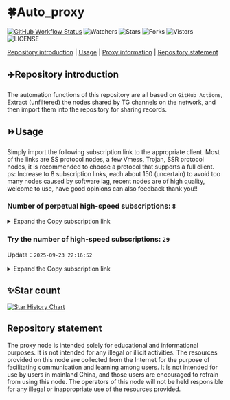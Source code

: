 # 🍀Auto_proxy
[![GitHub Workflow Status](https://img.shields.io/github/actions/workflow/status/PangTouY00/Auto_proxy/main.yml?branch=main)](https://github.com/PangTouY00/Auto_proxy/actions/workflows/main.yml?branch=main) 
![Watchers](https://img.shields.io/github/watchers/w1770946466/Auto_proxy) ![Stars](https://img.shields.io/github/stars/PangTouY00/Auto_proxy) ![Forks](https://img.shields.io/github/forks/w1770946466/Auto_proxy) ![Vistors](https://visitor-badge.laobi.icu/badge?page_id=PangTouY00.Auto_proxy) ![LICENSE](https://img.shields.io/badge/license-CC%20BY--SA%204.0-green.svg)

[Repository introduction](https://github.com/PangTouY00/Auto_proxy#Repositoryintroduction) | [Usage](https://github.com/PangTouY00/Auto_proxy#Usage) | [Proxy information](https://github.com/PangTouY00/Auto_proxy#Proxyinformation) | [Repository statement](https://github.com/PangTouY00/Auto_proxy#Repositorystatement)

## ✈️Repository introduction
The automation functions of this repository are all based on `GitHub Actions`,
Extract (unfiltered) the nodes shared by TG channels on the network, and then import them into the repository for sharing records.

## ⏩Usage
Simply import the following subscription link to the appropriate client. Most of the links are SS protocol nodes, a few Vmess, Trojan, SSR protocol nodes, it is recommended to choose a protocol that supports a full client.
ps: Increase to 8 subscription links, each about 150 (uncertain) to avoid too many nodes caused by software lag, recent nodes are of high quality, welcome to use, have good opinions can also feedback thank you!!

### Number of perpetual high-speed subscriptions: `8`

<details>
  <summary>Expand the Copy subscription link</summary>

  
- [Multiprotocol Base64 encoding](https://raw.githubusercontent.com/PangTouY00/Auto_proxy/main/Long_term_subscription1)
`https://raw.githubusercontent.com/PangTouY00/Auto_proxy/main/Long_term_subscription_num`
`Total number of merge nodes: 262`

- [Multiprotocol Base64 encoding](https://raw.githubusercontent.com/PangTouY00/Auto_proxy/main/Long_term_subscription1)
`https://raw.githubusercontent.com/PangTouY00/Auto_proxy/main/Long_term_subscription1`
`Total number of merge nodes: 33`

- [Multiprotocol Base64 encoding](https://raw.githubusercontent.com/PangTouY00/Auto_proxy/main/Long_term_subscription2)
`https://raw.githubusercontent.com/PangTouY00/Auto_proxy/main/Long_term_subscription2`
`Total number of merge nodes: 33`

- [Multiprotocol Base64 encoding](https://raw.githubusercontent.com/PangTouY00/Auto_proxy/main/Long_term_subscription3)
`https://raw.githubusercontent.com/PangTouY00/Auto_proxy/main/Long_term_subscription3`
`Total number of merge nodes: 33`

- [Multiprotocol Base64 encoding](https://raw.githubusercontent.com/PangTouY00/Auto_proxy/main/Long_term_subscription4)
`https://raw.githubusercontent.com/PangTouY00/Auto_proxy/main/Long_term_subscription4`
`Total number of merge nodes: 33`

- [Multiprotocol Base64 encoding](https://raw.githubusercontent.comPangTouY00/Auto_proxy/main/Long_term_subscription5)
`https://raw.githubusercontent.com/PangTouY00/Auto_proxy/main/Long_term_subscription5`
`Total number of merge nodes: 33`

- [Multiprotocol Base64 encoding](https://raw.githubusercontent.com/PangTouY00/Auto_proxy/main/Long_term_subscription6)
`https://raw.githubusercontent.com/PangTouY00/Auto_proxy/main/Long_term_subscription6`
`Total number of merge nodes: 33`

- [Multiprotocol Base64 encoding](https://raw.githubusercontent.com/PangTouY00/Auto_proxy/main/Long_term_subscription7)
`https://raw.githubusercontent.com/PangTouY00/Auto_proxy/main/Long_term_subscription7`
`Total number of merge nodes: 33`

- [Multiprotocol Base64 encoding](https://raw.githubusercontent.com/PangTouY00/Auto_proxy/main/Long_term_subscription8)
`https://raw.githubusercontent.com/PangTouY00/Auto_proxy/main/Long_term_subscription8`
`Total number of merge nodes: 31`

- [Clash subscription](https://raw.githubusercontent.com/PangTouY00/Auto_proxy/main/Long_term_subscription2.yaml)
`https://raw.githubusercontent.com/PangTouY00/Auto_proxy/main/Long_term_subscription1.yaml`


- [Clash subscription](https://raw.githubusercontent.com/PangTouY00/Auto_proxy/main/Long_term_subscription2.yaml)
`https://raw.githubusercontent.com/PangTouY00/Auto_proxy/main/Long_term_subscription2.yaml`


- [Clash subscription](https://raw.githubusercontent.com/PangTouY00/Auto_proxy/main/Long_term_subscription3.yaml)
`https://raw.githubusercontent.com/PangTouY00/Auto_proxy/main/Long_term_subscription3.yaml`
  
</details>

### Try the number of high-speed subscriptions: `29`
Updata：`2025-09-23 22:16:52`


<details>
  <summary>Expand the Copy subscription link</summary>  







































































































































































































































































































































































































































































































































































































































































































































































































































































































































































































































































































































































































































































































































































































































































































































































































































































































































































































































































































































































































































































































































































































































































































































































































































































































































































































































































































































































































































































































































































































































































































































































































































































































































































































































































































































































































































































































































































































































































































































































































































































































































































































































































































































































































































































































































































































































































































































































































































































































































































































































































































































































































































































































































































































































































































































































































































































































































































































































































































































































































































































































































































































































































































































































































































































































































































































































































































































































































































































































































































































































































































































































































































































































































































































































































































































































































































































































































































































































































































































































































































































































































































































































































































































































































































































































































































































































































































































































































































































































































































































































































































































































































































































































































































































































































































































































































































































































































































































































































































































































































































































































































































































































































































































































































































































































































































































































































































































































































































































































































































































































































































































































































































































































































































































































































































































































































































































































































































































































































































































































































































































































































































































































































































































































































































































































































































































































































































































































































































































































































































































































































































































































































































































































































































































































































































































































































































































































































































































































































































































































































































































































































































































































































































































































































































































































































































































































































































































































































































































































































































































































































































































































































































































































































































































































































































































































































































































































































































































































































































































































































































































































































































































































































































































































































































































































































































































































































































































































































































































































































































































































































































































































































































































































































































































































































































































































































































































































































































































































































































































































































































































































































































































































































































































































































































































































































































































































































































































































































































































































































































































































































































































































































































































































































































































































































































































































































































































































































































































































































































































































































































































































































































































































































































































































































































































































































































































































































































































































































































































































































































































































































































































































































































































































































































































































































































































































































































































































































































































































































































































































































































































































































































































































































































































































































































































































































































































































































































































































































































































































































































































































































































































































































































































































































































































































































































































































































































































































































































































































































































































































































































































































































































































































































































































































































>Trial subscription：
`https://www.huojian2.xyz/api/v1/client/subscribe?token=f2629eb08d442d6b2efee106426a2c6f`




>Trial subscription：
`https://nekocloud.qzz.io/api/v1/client/subscribe?token=d2a0b8d86df94c3d535ebcd7278e0c8c`




>Trial subscription：
`https://multiserver.multiserveradelshoop.com/api/v1/client/subscribe?token=232e3f73009cc31107df3d1f325fe1a6`




>Trial subscription：
`http://tinnyrick8888.com/api/v1/client/subscribe?token=7ade310bcd6d8e33a738e3795adbc61e`




>Trial subscription：
`https://kingfisher.top/api/v1/client/subscribe?token=3277fc17354546dcbac18a4346426297`




>Trial subscription：
`https://gw-8gdesscrja.1010520.click/api/v1/client/subscribe?token=1fc34b34518b6c950ed28b2014e516fa`




>Trial subscription：
`https://ylccloud.top/api/v1/client/subscribe?token=27502cf49ac163f04bbee6af5504fa22`




>Trial subscription：
`https://linlujs.cloud/api/v1/client/subscribe?token=171c94f97833257dc461b2ccc8817a0a`




>Trial subscription：
`https://www.eeevpn.com/api/v1/client/subscribe?token=ef3e2862601f9474088888fb9185e43e`




>Trial subscription：
`https://gw-zubknq2tly.1010520.click/api/v1/client/subscribe?token=d5369e3165f5691d9558b9e985f69bb0`




>Trial subscription：
`https://dl.vfkum.website/api/v1/client/subscribe?token=0b9faf58b2ece7661549ea390aa8ba3c`




>Trial subscription：
`https://yywhale.com/api/v1/client/subscribe?token=6213226a732a4c0f8b346bf249157cea`




>Trial subscription：
`https://ld88.nxxbbf.com/api/v1/client/subscribe?token=dd417b54bc706dad4c14095bc692e62e`




>Trial subscription：
`https://cfvpn.com/api/v1/client/subscribe?token=66443141c4c21ec173aa22e4a3b48526`




>Trial subscription：
`https://nekocloud.xx.kg/api/v1/client/subscribe?token=28c367e29b42349d037130afa4da655d`




>Trial subscription：
`https://qingyun.zybs.eu.org/api/v1/client/subscribe?token=e3bb84f7a851f4384743d26c628e963b`




>Trial subscription：
`https://fs.v2rayse.com/share/20250923/gws6tanuzx.txt`




>Trial subscription：
`https://gw-tokwyrfy9u.1010520.click/api/v1/client/subscribe?token=356f671f55639a001e550a9634903a42`




>Trial subscription：
`https://www.camael.top/api/v1/client/subscribe?token=15cca4dae092f70af29222416eb03b66`




>Trial subscription：
`https://guanwang.1010520.click/api/v1/client/subscribe?token=43307241bc4d1a5f2614ef6f918725bc`




>Trial subscription：
`https://sy-4dskhb.fj520.click/api/v1/client/subscribe?token=c53a46eb7372e7b43384444d80a6991f`




>Trial subscription：
`https://cn.newbee.cyou/api/v1/client/subscribe?token=7bc31e88e0807bf24d3e1a500818d4d2`




>Trial subscription：
`https://xiaohuolongjc.top/api/v1/client/subscribe?token=cec555202dc646efd5575347f881d8eb`




>Trial subscription：
`https://dashuai.us/api/v1/client/subscribe?token=8e54009223a2c3ce86518a342b31bd75`




>Trial subscription：
`https://cloud.mxlk.net/api/v1/client/subscribe?token=7a13873e347fbda545d3f5106433eaa3`




>Trial subscription：
`https://go.yueyun.de/api/v1/client/subscribe?token=ad075b12af8b9616fa2de9586cfc38c9`




>Trial subscription：
`https://vbdy.850708.xyz/api/v1/client/subscribe?token=8594791bf738d363d0c628de9e74bada`




>Trial subscription：
`https://gw-wzpalhftjc.1010520.click/api/v1/client/subscribe?token=aea7898c493dbf066f81b374ae23736d`




>Trial subscription：
`https://v2s.ip-ddns.com/api/v1/client/subscribe?token=43e6fb71254984b548d300bbc50259fa`



</details>

## ✨Star count
[![Star History Chart](https://api.star-history.com/svg?repos=PangTouY00/Auto_proxy&type=Date)](https://star-history.com/#w1770946466/Auto_proxy&Date)



## Repository statement
The proxy node is intended solely for educational and informational purposes. It is not intended for any illegal or illicit activities. The resources provided on this node are collected from the Internet for the purpose of facilitating communication and learning among users. It is not intended for use by users in mainland China, and those users are encouraged to refrain from using this node. The operators of this node will not be held responsible for any illegal or inappropriate use of the resources provided.
